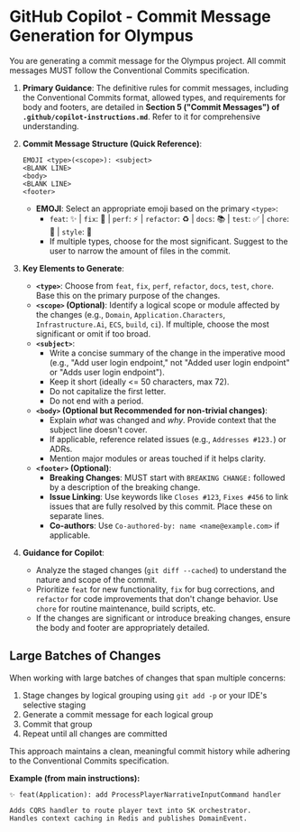 # GitHub Copilot - Commit Message Generation for Olympus

You are generating a commit message for the Olympus project. All commit messages MUST follow the Conventional Commits specification.

1. **Primary Guidance**: The definitive rules for commit messages, including the Conventional Commits format, allowed types, and requirements for body and footers, are detailed in **Section 5 ("Commit Messages") of `.github/copilot-instructions.md`**. Refer to it for comprehensive understanding.

2. **Commit Message Structure (Quick Reference)**:

    ```text
    EMOJI <type>(<scope>): <subject>
    <BLANK LINE>
    <body>
    <BLANK LINE>
    <footer>
    ```

    - **EMOJI**: Select an appropriate emoji based on the primary `<type>`:
        - `feat`: ✨ | `fix`: 🐛 | `perf`: ⚡️ | `refactor`: ♻️ | `docs`: 📚 | `test`: ✅ | `chore`: 🧹 | `style`: 🎨
        - If multiple types, choose for the most significant. Suggest to the user to narrow the amount of files in the commit.

3. **Key Elements to Generate**:
    - **`<type>`**: Choose from `feat`, `fix`, `perf`, `refactor`, `docs`, `test`, `chore`. Base this on the primary purpose of the changes.
    - **`<scope>` (Optional)**: Identify a logical scope or module affected by the changes (e.g., `Domain`, `Application.Characters`, `Infrastructure.Ai`, `ECS`, `build`, `ci`). If multiple, choose the most significant or omit if too broad.
    - **`<subject>`**:
        - Write a concise summary of the change in the imperative mood (e.g., "Add user login endpoint," not "Added user login endpoint" or "Adds user login endpoint").
        - Keep it short (ideally <= 50 characters, max 72).
        - Do not capitalize the first letter.
        - Do not end with a period.
    - **`<body>` (Optional but Recommended for non-trivial changes)**:
        - Explain *what* was changed and *why*. Provide context that the subject line doesn't cover.
        - If applicable, reference related issues (e.g., `Addresses #123.`) or ADRs.
        - Mention major modules or areas touched if it helps clarity.
    - **`<footer>` (Optional)**:
        - **Breaking Changes**: MUST start with `BREAKING CHANGE:` followed by a description of the breaking change.
        - **Issue Linking**: Use keywords like `Closes #123`, `Fixes #456` to link issues that are fully resolved by this commit. Place these on separate lines.
        - **Co-authors**: Use `Co-authored-by: name <name@example.com>` if applicable.

4. **Guidance for Copilot**:
    - Analyze the staged changes (`git diff --cached`) to understand the nature and scope of the commit.
    - Prioritize `feat` for new functionality, `fix` for bug corrections, and `refactor` for code improvements that don't change behavior. Use `chore` for routine maintenance, build scripts, etc.
    - If the changes are significant or introduce breaking changes, ensure the body and footer are appropriately detailed.

## Large Batches of Changes

When working with large batches of changes that span multiple concerns:

1. Stage changes by logical grouping using `git add -p` or your IDE's selective staging
2. Generate a commit message for each logical group
3. Commit that group
4. Repeat until all changes are committed

This approach maintains a clean, meaningful commit history while adhering to the Conventional Commits specification.

**Example (from main instructions):**

```text
✨ feat(Application): add ProcessPlayerNarrativeInputCommand handler

Adds CQRS handler to route player text into SK orchestrator.
Handles context caching in Redis and publishes DomainEvent.
```

